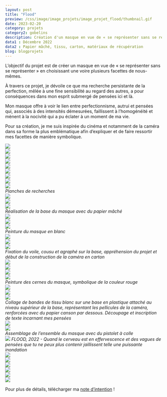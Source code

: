 ```yaml
---
layout: post
title: "Flood"
preview: /css/image/image_projets/image_projet_flood/thumbnail.gif
date: 2023-02-20
category: projets 
category2: gobelins
description: Création d'un masque en vue de « se représenter sans se représenter » 
data1 : Décembre 2022
data2 : Papier mâché, tissu, carton, matériaux de récupération
blog: blogprojets
---
```


L’objectif du projet est de créer un masque en vue de « se représenter sans se représenter » en choisissant une voire plusieurs facettes de nous-mêmes.

À travers ce projet, je dévoile ce que ma recherche persistante de la perfection, mêlée à une fine sensibilité au regard des autres, a pour conséquences dans mon esprit submergé de pensées ici et là.

Mon masque offre à voir le lien entre perfectionnisme, autrui et pensées qui, associés à des intensités démesurées, faillissent à l’homogénéité et mènent à la nocivité qui a pu éclater à un moment de ma vie.

Pour sa création, je me suis inspirée du cinéma et notamment de la caméra dans sa forme la plus emblématique afin d’expliquer et de faire ressortir mes facettes de manière symbolique.   

<div class="image_container">
  <div class="three"><img onclick="Zoom(this)" class="img-gallery" src="/css/image/image_projets/image_projet_flood/img1.jpg"></div>
  <div class="three"><img onclick="Zoom(this)" class="img-gallery" src="/css/image/image_projets/image_projet_flood/img1_2.jpg"></div>
  <div class="three"><img onclick="Zoom(this)" class="img-gallery" src="/css/image/image_projets/image_projet_flood/img1_3.jpg"></div>
  <div class="three"><img onclick="Zoom(this)" class="img-gallery" src="/css/image/image_projets/image_projet_flood/img1_4.jpg"></div>
  <div class="three"><img onclick="Zoom(this)" class="img-gallery" src="/css/image/image_projets/image_projet_flood/img1_5.jpg"></div>
  <div class="three"><img onclick="Zoom(this)" class="img-gallery" src="/css/image/image_projets/image_projet_flood/img1_6.jpg"></div>
  <div class="three"><img onclick="Zoom(this)" class="img-gallery" src="/css/image/image_projets/image_projet_flood/img1_7.jpg"></div>
  <div class="three"><img onclick="Zoom(this)" class="img-gallery" src="/css/image/image_projets/image_projet_flood/img1_9.jpg"></div>
  <div class="three"><img onclick="Zoom(this)" class="img-gallery" src="/css/image/image_projets/image_projet_flood/img1_8.jpg"></div>
  <em>Planches de recherches</em>
</div>

<div class="image_container">
  <div class="three"><img onclick="Zoom(this)" class="img-gallery" src="/css/image/image_projets/image_projet_flood/img2.jpg"></div>
  <div class="three"><img onclick="Zoom(this)" class="img-gallery" src="/css/image/image_projets/image_projet_flood/img3.jpg"></div>
  <div class="three"><img onclick="Zoom(this)" class="img-gallery" src="/css/image/image_projets/image_projet_flood/img5.jpg"></div>
  <em>Réalisation de la base du masque avec du papier mâché</em>
</div>

<div class="image_container">
  <div class="three"><img onclick="Zoom(this)" class="img-gallery" src="/css/image/image_projets/image_projet_flood/img7.jpg"></div>
  <div class="three"><img onclick="Zoom(this)" class="img-gallery" src="/css/image/image_projets/image_projet_flood/img8.jpg"></div>
  <div class="three"><img onclick="Zoom(this)" class="img-gallery" src="/css/image/image_projets/image_projet_flood/img9.jpg"></div>
  <em>Peinture du masque en blanc</em>
</div>

<div class="image_container">
  <div class="three"><img onclick="Zoom(this)" class="img-gallery" src="/css/image/image_projets/image_projet_flood/img10.jpg"></div>
  <div class="three"><img onclick="Zoom(this)" class="img-gallery" src="/css/image/image_projets/image_projet_flood/img11.jpg"></div>
  <div class="three"><img onclick="Zoom(this)" class="img-gallery" src="/css/image/image_projets/image_projet_flood/img12.jpg"></div>
  <em>Fixation du voile, cousu et agraphé sur la base, appréhension du projet et début de la construction de la caméra en carton</em>
</div>

<div class="image_container">
  <div><img onclick="Zoom(this)" class="img-gallery" src="/css/image/image_projets/image_projet_flood/gif1.gif"></div>
  <div><img onclick="Zoom(this)" class="img-gallery" src="/css/image/image_projets/image_projet_flood/img13.jpg"></div>
  <div><img onclick="Zoom(this)" class="img-gallery" src="/css/image/image_projets/image_projet_flood/img14.jpg"></div>
  <div><img onclick="Zoom(this)" class="img-gallery" src="/css/image/image_projets/image_projet_flood/img15.jpg"></div>
  <em>Peinture des cernes du masque, symbolique de la couleur rouge</em>
</div>

<div class="image_container">
  <div class="three"><img onclick="Zoom(this)" class="img-gallery" src="/css/image/image_projets/image_projet_flood/img16.jpg"></div>
  <div class="three"><img onclick="Zoom(this)" class="img-gallery" src="/css/image/image_projets/image_projet_flood/img17.jpg"></div>
  <div class="three"><img onclick="Zoom(this)" class="img-gallery" src="/css/image/image_projets/image_projet_flood/img18.jpg"></div>
  <em>Collage de bandes de tissu blanc sur une base en plastique attaché au niveau supérieur de la base, représentant les pellicules de la caméra, renforcées avec du papier canson par dessous. Découpage et inscription de texte incarnant mes pensées</em>
</div>

<div class="image_container">
  <div><img onclick="Zoom(this)" class="img-gallery" src="/css/image/image_projets/image_projet_flood/img19.jpg"></div>
  <div><img onclick="Zoom(this)" class="img-gallery" src="/css/image/image_projets/image_projet_flood/img20.jpg"></div>
  <em>Assemblage de l’ensemble du masque avec du pistolet à colle</em>
</div>

<img onclick="Zoom(this)" class="img-gallery" src="/css/image/image_projets/image_projet_flood/gif2.gif">
<em>FLOOD, 2022 - Quand le cerveau est en effervescence et des vagues de pensées que tu ne peux plus contenir jaillissent telle une puissante inondation</em>

<div class="image_container">
  <div><img onclick="Zoom(this)" class="img-gallery" src="/css/image/image_projets/image_projet_flood/img21.jpg"></div>
  <div><img onclick="Zoom(this)" class="img-gallery" src="/css/image/image_projets/image_projet_flood/img22.jpg"></div>
  <div><img onclick="Zoom(this)" class="img-gallery" src="/css/image/image_projets/image_projet_flood/img23.jpg"></div>
  <div><img onclick="Zoom(this)" class="img-gallery" src="/css/image/image_projets/image_projet_flood/img24.jpg"></div>
  <div><img onclick="Zoom(this)" class="img-gallery" src="/css/image/image_projets/image_projet_flood/img25.jpg"></div>
  <div><img onclick="Zoom(this)" class="img-gallery" src="/css/image/image_projets/image_projet_flood/img26.jpg"></div>
</div>

Pour plus de détails, télécharger ma <a href="https://drive.google.com/file/d/11_2Sk0mpblfXCeS3Dh59u4NcO95M80P0/view?usp=share_link">note d’intention</a> !
